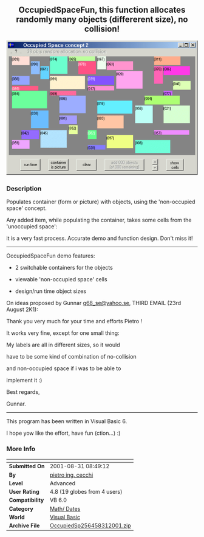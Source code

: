 ﻿<div align="center">

## OccupiedSpaceFun, this function allocates randomly many objects \(differerent size\), no collision\!

<img src="PIC200183137417363.gif">
</div>

### Description

Populates container (form or picture) with objects, using the 'non-occupied space' concept.

Any added item, while populating the container, takes some cells from the 'unoccupied space':

it is a very fast process. Accurate demo and function design. Don't miss it!

----

OccupiedSpaceFun demo features:

- 2 switchable containers for the objects

- viewable 'non-occupied space' cells

- design/run time object sizes

On ideas proposed by Gunnar g68_se@yahoo.se, THIRD EMAIL (23rd August 2K1):

Thank you very much for your time and efforts Pietro !

It works very fine, except for one small thing:

My labels are all in different sizes, so it would

have to be some kind of combination of no-collision

and non-occupied space if i was to be able to

implement it :)

Best regards,

Gunnar.

----

This program has been written in Visual Basic 6.

I hope yow like the effort, have fun (ction...) :)
 
### More Info
 


<span>             |<span>
---                |---
**Submitted On**   |2001-08-31 08:49:12
**By**             |[pietro ing\. cecchi](https://github.com/Planet-Source-Code/PSCIndex/blob/master/ByAuthor/pietro-ing-cecchi.md)
**Level**          |Advanced
**User Rating**    |4.8 (19 globes from 4 users)
**Compatibility**  |VB 6\.0
**Category**       |[Math/ Dates](https://github.com/Planet-Source-Code/PSCIndex/blob/master/ByCategory/math-dates__1-37.md)
**World**          |[Visual Basic](https://github.com/Planet-Source-Code/PSCIndex/blob/master/ByWorld/visual-basic.md)
**Archive File**   |[OccupiedSp256458312001\.zip](https://github.com/Planet-Source-Code/pietro-ing-cecchi-occupiedspacefun-this-function-allocates-randomly-many-objects-differere__1-26823/archive/master.zip)








